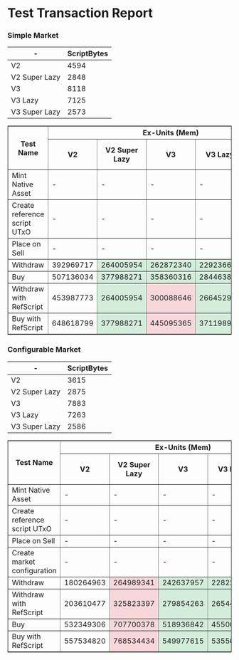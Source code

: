 # Test Transaction Report
<style>
  .improved {
    background-color: #d4edda;
  }
  .declined {
    background-color: #f8d7da;
  }
</style>

### Simple Market

| - | ScriptBytes |
| --- |  --- |
| V2 | 4594 |
| V2 Super Lazy | 2848 |
| V3 | 8118 |
| V3 Lazy | 7125 |
| V3 Super Lazy | 2573 |

<table border="1">
<thead>
  <tr>
    <th rowspan="5">Test Name</th>
    <th colspan="5">Ex-Units (Mem)</th>
    <th colspan="5">Ex-Units (CPU)</th>
    <th colspan="5">Fee</th>
    <th colspan="5">Tx Bytes</th>
  </tr>
  <tr>
    <th>V2</th>
    <th>V2 Super Lazy</th>
    <th>V3</th>
    <th>V3 Lazy</th>
    <th>V3 Super Lazy</th>
    <th>V2</th>
    <th>V2 Super Lazy</th>
    <th>V3</th>
    <th>V3 Lazy</th>
    <th>V3 Super Lazy</th>
    <th>V2</th>
    <th>V2 Super Lazy</th>
    <th>V3</th>
    <th>V3 Lazy</th>
    <th>V3 Super Lazy</th>
    <th>V2</th>
    <th>V2 Super Lazy</th>
    <th>V3</th>
    <th>V3 Lazy</th>
    <th>V3 Super Lazy</th>
  </tr>
</thead>
<tr>
  <td>Mint Native Asset</td>
<td>-</td>
<td>-</td>
<td>-</td>
<td>-</td>
<td>-</td>
<td>-</td>
<td>-</td>
<td>-</td>
<td>-</td>
<td>-</td>
<td>199513</td>
<td class="improved">194761</td>
<td class="declined">196345</td>
<td class="improved">193177</td>
<td>193177</td>
<td>903</td>
<td class="improved">795</td>
<td class="declined">831</td>
<td class="improved">759</td>
<td>759</td>
</tr>
<tr>
  <td>Create reference script UTxO</td>
<td>-</td>
<td>-</td>
<td>-</td>
<td>-</td>
<td>-</td>
<td>-</td>
<td>-</td>
<td>-</td>
<td>-</td>
<td>-</td>
<td>374017</td>
<td class="improved">297193</td>
<td class="declined">530657</td>
<td class="improved">486965</td>
<td class="improved">285093</td>
<td>4869</td>
<td class="improved">3123</td>
<td class="declined">8429</td>
<td class="improved">7436</td>
<td class="improved">2848</td>
</tr>
<tr>
  <td>Place on Sell</td>
<td>-</td>
<td>-</td>
<td>-</td>
<td>-</td>
<td>-</td>
<td>-</td>
<td>-</td>
<td>-</td>
<td>-</td>
<td>-</td>
<td>203341</td>
<td>203341</td>
<td>203341</td>
<td>203341</td>
<td>203341</td>
<td>990</td>
<td>990</td>
<td>990</td>
<td>990</td>
<td>990</td>
</tr>
<tr>
  <td>Withdraw</td>
<td>392969717</td>
<td class="improved">264005954</td>
<td class="improved">262872340</td>
<td class="improved">229236652</td>
<td class="improved">169215285</td>
<td>1448166</td>
<td class="improved">974134</td>
<td class="declined">1196886</td>
<td class="improved">1045672</td>
<td class="improved">768634</td>
<td>493566</td>
<td class="improved">380092</td>
<td class="declined">624743</td>
<td class="improved">569901</td>
<td class="improved">349300</td>
<td>5043</td>
<td class="improved">3297</td>
<td class="declined">8567</td>
<td class="improved">7574</td>
<td class="improved">3022</td>
</tr>
<tr>
  <td>Buy</td>
<td>507136034</td>
<td class="improved">377988271</td>
<td class="improved">358360316</td>
<td class="improved">284463862</td>
<td class="improved">224250495</td>
<td>1898158</td>
<td class="improved">1423326</td>
<td class="declined">1665762</td>
<td class="improved">1334964</td>
<td class="improved">1056726</td>
<td>528862</td>
<td class="improved">415328</td>
<td class="declined">659782</td>
<td class="improved">591675</td>
<td class="improved">370991</td>
<td>5068</td>
<td class="improved">3322</td>
<td class="declined">8592</td>
<td class="improved">7599</td>
<td class="improved">3047</td>
</tr>
<tr>
  <td>Withdraw with RefScript</td>
<td>453987773</td>
<td class="improved">264005954</td>
<td class="declined">300088646</td>
<td class="improved">266452958</td>
<td class="improved">120645750</td>
<td>1671344</td>
<td class="improved">974134</td>
<td class="declined">1364938</td>
<td class="improved">1213724</td>
<td class="improved">549124</td>
<td>378849</td>
<td class="improved">298732</td>
<td class="declined">402933</td>
<td class="improved">376888</td>
<td class="improved">258164</td>
<td>477</td>
<td>477</td>
<td>477</td>
<td>477</td>
<td class="improved">441</td>
</tr>
<tr>
  <td>Buy with RefScript</td>
<td>648618799</td>
<td class="improved">377988271</td>
<td class="declined">445095365</td>
<td class="improved">371198911</td>
<td class="improved">224250495</td>
<td>2418374</td>
<td class="improved">1423326</td>
<td class="declined">2058626</td>
<td class="improved">1727828</td>
<td class="improved">1056726</td>
<td>438889</td>
<td class="improved">334188</td>
<td class="declined">456318</td>
<td class="improved">417008</td>
<td class="improved">297826</td>
<td>543</td>
<td class="improved">507</td>
<td class="declined">543</td>
<td>543</td>
<td class="improved">507</td>
</tr>
</table>

### Configurable Market

| - | ScriptBytes |
| --- |  --- |
| V2 | 3615 |
| V2 Super Lazy | 2875 |
| V3 | 7883 |
| V3 Lazy | 7263 |
| V3 Super Lazy | 2586 |

<table border="1">
<thead>
  <tr>
    <th rowspan="5">Test Name</th>
    <th colspan="5">Ex-Units (Mem)</th>
    <th colspan="5">Ex-Units (CPU)</th>
    <th colspan="5">Fee</th>
    <th colspan="5">Tx Bytes</th>
  </tr>
  <tr>
    <th>V2</th>
    <th>V2 Super Lazy</th>
    <th>V3</th>
    <th>V3 Lazy</th>
    <th>V3 Super Lazy</th>
    <th>V2</th>
    <th>V2 Super Lazy</th>
    <th>V3</th>
    <th>V3 Lazy</th>
    <th>V3 Super Lazy</th>
    <th>V2</th>
    <th>V2 Super Lazy</th>
    <th>V3</th>
    <th>V3 Lazy</th>
    <th>V3 Super Lazy</th>
    <th>V2</th>
    <th>V2 Super Lazy</th>
    <th>V3</th>
    <th>V3 Lazy</th>
    <th>V3 Super Lazy</th>
  </tr>
</thead>
<tr>
  <td>Mint Native Asset</td>
<td>-</td>
<td>-</td>
<td>-</td>
<td>-</td>
<td>-</td>
<td>-</td>
<td>-</td>
<td>-</td>
<td>-</td>
<td>-</td>
<td>197929</td>
<td class="declined">199513</td>
<td>199513</td>
<td class="improved">194761</td>
<td class="declined">196345</td>
<td>867</td>
<td class="declined">903</td>
<td>903</td>
<td class="improved">795</td>
<td class="declined">831</td>
</tr>
<tr>
  <td>Create reference script UTxO</td>
<td>-</td>
<td>-</td>
<td>-</td>
<td>-</td>
<td>-</td>
<td>-</td>
<td>-</td>
<td>-</td>
<td>-</td>
<td>-</td>
<td>330941</td>
<td class="improved">298381</td>
<td class="declined">520317</td>
<td class="improved">493037</td>
<td class="improved">285665</td>
<td>3890</td>
<td class="improved">3150</td>
<td class="declined">8194</td>
<td class="improved">7574</td>
<td class="improved">2861</td>
</tr>
<tr>
  <td>Place on Sell</td>
<td>-</td>
<td>-</td>
<td>-</td>
<td>-</td>
<td>-</td>
<td>-</td>
<td>-</td>
<td>-</td>
<td>-</td>
<td>-</td>
<td>203341</td>
<td>203341</td>
<td>203341</td>
<td>203341</td>
<td>203341</td>
<td>990</td>
<td>990</td>
<td>990</td>
<td>990</td>
<td>990</td>
</tr>
<tr>
  <td>Create market configuration</td>
<td>-</td>
<td>-</td>
<td>-</td>
<td>-</td>
<td>-</td>
<td>-</td>
<td>-</td>
<td>-</td>
<td>-</td>
<td>-</td>
<td>179141</td>
<td>179141</td>
<td>179141</td>
<td>179141</td>
<td>179141</td>
<td>440</td>
<td>440</td>
<td>440</td>
<td>440</td>
<td>440</td>
</tr>
<tr>
  <td>Withdraw</td>
<td>180264963</td>
<td class="declined">264989341</td>
<td class="improved">242637957</td>
<td class="improved">228228652</td>
<td class="improved">169727737</td>
<td>582806</td>
<td class="declined">977362</td>
<td class="declined">1106444</td>
<td class="improved">1039372</td>
<td class="improved">769862</td>
<td>385223</td>
<td class="improved">381537</td>
<td class="declined">607726</td>
<td class="improved">575537</td>
<td class="improved">349980</td>
<td>4064</td>
<td class="improved">3324</td>
<td class="declined">8332</td>
<td class="improved">7712</td>
<td class="improved">3035</td>
</tr>
<tr>
  <td>Withdraw with RefScript</td>
<td>203610477</td>
<td class="declined">325823397</td>
<td class="improved">279854263</td>
<td class="improved">265444958</td>
<td class="improved">206864043</td>
<td>653668</td>
<td class="declined">1199740</td>
<td class="declined">1274496</td>
<td class="improved">1207424</td>
<td class="improved">937414</td>
<td>287611</td>
<td class="declined">316831</td>
<td class="declined">392950</td>
<td class="improved">378741</td>
<td class="improved">288783</td>
<td>482</td>
<td>482</td>
<td>482</td>
<td>482</td>
<td>482</td>
</tr>
<tr>
  <td>Buy</td>
<td>532349306</td>
<td class="declined">707700378</td>
<td class="improved">518936842</td>
<td class="improved">455008794</td>
<td class="improved">397051879</td>
<td>1938892</td>
<td class="declined">2698356</td>
<td class="improved">2482524</td>
<td class="improved">2190640</td>
<td class="improved">1924530</td>
<td>494618</td>
<td class="declined">518522</td>
<td class="declined">714614</td>
<td class="improved">664080</td>
<td class="improved">438758</td>
<td>4195</td>
<td class="improved">3455</td>
<td class="declined">8504</td>
<td class="improved">7843</td>
<td class="improved">3166</td>
</tr>
<tr>
  <td>Buy with RefScript</td>
<td>557534820</td>
<td class="declined">768534434</td>
<td class="improved">549977615</td>
<td class="improved">535568310</td>
<td class="improved">434764185</td>
<td>2017754</td>
<td class="declined">2920734</td>
<td class="improved">2622368</td>
<td class="improved">2555296</td>
<td class="improved">2095682</td>
<td>397381</td>
<td class="declined">453596</td>
<td class="declined">497327</td>
<td class="improved">483118</td>
<td class="improved">377591</td>
<td>608</td>
<td>608</td>
<td class="declined">644</td>
<td>644</td>
<td class="improved">608</td>
</tr>
</table>
